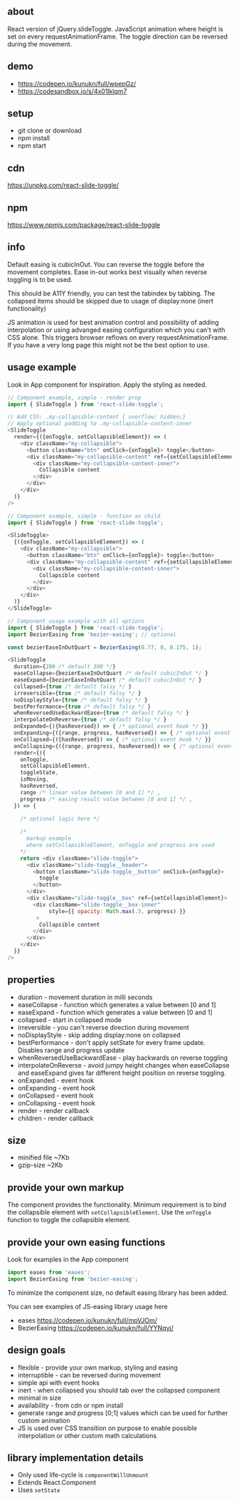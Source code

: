 ## about
React version of jQuery.slideToggle. JavaScript animation where height is set on every requestAnimationFrame. 
The toggle direction can be reversed during the movement.

## demo

* https://codepen.io/kunukn/full/wpepGz/
* https://codesandbox.io/s/4x01lklqm7

## setup

* git clone or download
* npm install
* npm start

## cdn

https://unpkg.com/react-slide-toggle/

## npm 

https://www.npmjs.com/package/react-slide-toggle

## info

Default easing is cubicInOut. You can reverse the toggle before the movement completes. Ease in-out works best visually when reverse toggling is to be used.

This should be A11Y friendly, you can test the tabindex by tabbing. The collapsed items should be skipped due to usage of display:none (inert functionality)

JS animation is used for best animation control and possibility of adding interpolation or using advanged easing configuration which you can't with CSS alone. This triggers browser reflows on every requestAnimationFrame. If you have a very long page this might not be the best option to use.


## usage example

Look in App component for inspiration. Apply the styling as needed.


```js
// Component example, simple - render prop
import { SlideToggle } from 'react-slide-toggle';

// Add CSS: .my-collapsible-content { overflow: hidden;}
// Apply optional padding to .my-collapsible-content-inner
<SlideToggle
  render={({onToggle, setCollapsibleElement}) => (
    <div className="my-collapsible">
      <button className="btn" onClick={onToggle}> toggle</button>
      <div className="my-collapsible-content" ref={setCollapsibleElement}>
        <div className="my-collapsible-content-inner">
          Collapsible content
        </div>
      </div>
    </div>
  )}
/>
```

```js
// Component example, simple - function as child
import { SlideToggle } from 'react-slide-toggle';

<SlideToggle>
  {({onToggle, setCollapsibleElement}) => (
    <div className="my-collapsible">
      <button className="btn" onClick={onToggle}> toggle</button>
      <div className="my-collapsible-content" ref={setCollapsibleElement}>          
        <div className="my-collapsible-content-inner">
          Collapsible content
        </div>
      </div>
    </div>
  )}
</SlideToggle>
```

```js
// Component usage example with all options
import { SlideToggle } from 'react-slide-toggle';
import BezierEasing from 'bezier-easing'; // optional

const bezierEaseInOutQuart = BezierEasing(0.77, 0, 0.175, 1);

<SlideToggle
  duration={280 /* default 300 */}
  easeCollapse={bezierEaseInOutQuart /* default cubicInOut */ }
  easeExpand={bezierEaseInOutQuart /* default cubicInOut */ }
  collapsed={true /* default falsy */ }
  irreversible={true /* default falsy */ }
  noDisplayStyle={true /* default falsy */ }
  bestPerformance={true /* default falsy */ }
  whenReversedUseBackwardEase={true /* default falsy */ }
  interpolateOnReverse={true /* default falsy */ }
  onExpanded={({hasReversed}) => { /* optional event hook */ }}
  onExpanding={({range, progress, hasReversed}) => { /* optional event hook */ }}
  onCollapsed={({hasReversed}) => { /* optional event hook */ }}
  onCollapsing={({range, progress, hasReversed}) => { /* optional event hook */ }}
  render={({ 
    onToggle, 
    setCollapsibleElement, 
    toggleState, 
    isMoving, 
    hasReversed,
    range /* linear value between [0 and 1] */ ,
    progress /* easing result value between [0 and 1] */ ,
  }) => {
    
    /* optional logic here */

    /* 
      markup example 
      where setCollapsibleElement, onToggle and progress are used 
    */
    return <div className="slide-toggle">
      <div className="slide-toggle__header">
        <button className="slide-toggle__button" onClick={onToggle}>
          toggle
        </button>
      </div>
      <div className="slide-toggle__box" ref={setCollapsibleElement}>
        <div className="slide-toggle__box-inner" 
             style={{ opacity: Math.max(.5, progress) }}
         >
          Collapsible content
        </div>
      </div>
    </div>
  }}
/>
```

## properties

* duration - movement duration in milli seconds
* easeCollapse - function which generates a value between [0 and 1]
* easeExpand - function which generates a value between [0 and 1]
* collapsed - start in collapsed mode
* irreversible - you can't reverse direction during movement
* noDisplayStyle - skip adding display:none on collapsed
* bestPerformance - don't apply setState for every frame update. Disables range and progress update
* whenReversedUseBackwardEase - play backwards on reverse toggling
* interpolateOnReverse - avoid jumpy height changes when easeCollapse and easeExpand gives far different height position on reverse toggling.
* onExpanded - event hook
* onExpanding - event hook
* onCollapsed - event hook
* onCollapsing - event hook
* render - render callback
* children - render callback

## size

* minified file ~7Kb
* gzip-size ~2Kb


## provide your own markup

The component provides the functionality. 
Minimum requirement is to bind the collapsible element with `setCollapsibleElement`. 
Use the `onToggle` function to toggle the collapsible element.


## provide your own easing functions

Look for examples in the App component

```js
import eases from 'eases';
import BezierEasing from 'bezier-easing';
```

To minimize the component size, no default easing library has been added.

You can see examples of JS-easing library usage here

* eases        https://codepen.io/kunukn/full/mpVJOm/
* BezierEasing https://codepen.io/kunukn/full/YYNqyj/


## design goals

* flexible - provide your own markup, styling and easing
* interruptible - can be reversed during movement
* simple api with event hooks
* inert - when collapsed you should tab over the collapsed component
* minimal in size
* availability - from cdn or npm install
* generate range and progress [0;1] values which can be used for further custom animation
* JS is used over CSS transition on purpose to enable possible interpolation or other custom math calculations


## library implementation details

* Only used life-cycle is `componentWillUnmount`
* Extends React.Component
* Uses `setState`
